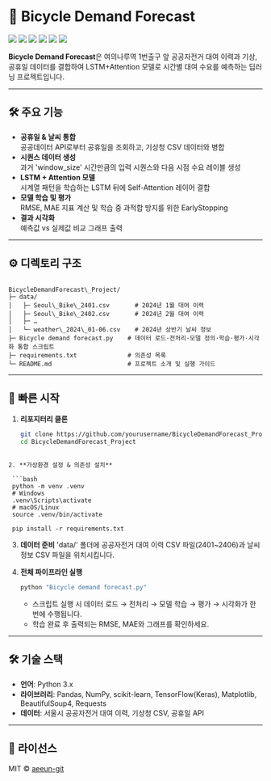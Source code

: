 # 🚴 Bicycle Demand Forecast

<img src="https://img.shields.io/badge/Python-3670A0?style=for-the-badge&logo=python&logoColor=white"/> <img src="https://img.shields.io/badge/TensorFlow-FF6F00?style=for-the-badge&logo=tensorflow&logoColor=white"/> <img src="https://img.shields.io/badge/Keras-D00000?style=for-the-badge&logo=keras&logoColor=white"/> <img src="https://img.shields.io/badge/Pandas-150458?style=for-the-badge&logo=pandas&logoColor=white"/> <img src="https://img.shields.io/badge/scikit--learn-F7931E?style=for-the-badge&logo=scikit-learn&logoColor=white"/> <img src="https://img.shields.io/badge/Matplotlib-11557C?style=for-the-badge&logo=matplotlib&logoColor=white"/>

**Bicycle Demand Forecast**은 여의나루역 1번출구 앞 공공자전거 대여 이력과 기상, 공휴일 데이터를 결합하여 LSTM+Attention 모델로 시간별 대여 수요를 예측하는 딥러닝 프로젝트입니다.  

---

## 🛠 주요 기능

* **공휴일 & 날씨 통합**  
  공공데이터 API로부터 공휴일을 조회하고, 기상청 CSV 데이터와 병합  
* **시퀀스 데이터 생성**  
  과거 'window_size' 시간만큼의 입력 시퀀스와 다음 시점 수요 레이블 생성  
* **LSTM + Attention 모델**  
  시계열 패턴을 학습하는 LSTM 뒤에 Self-Attention 레이어 결합  
* **모델 학습 및 평가**  
  RMSE, MAE 지표 계산 및 학습 중 과적합 방지를 위한 EarlyStopping  
* **결과 시각화**  
  예측값 vs 실제값 비교 그래프 출력

---

## ⚙️ 디렉토리 구조

```

BicycleDemandForecast\_Project/
├─ data/
│   ├─ Seoul\_Bike\_2401.csv       # 2024년 1월 대여 이력
│   ├─ Seoul\_Bike\_2402.csv       # 2024년 2월 대여 이력
│   ├─ …
│   └─ weather\_2024\_01-06.csv    # 2024년 상반기 날씨 정보
├─ Bicycle demand forecast.py    # 데이터 로드·전처리·모델 정의·학습·평가·시각화 통합 스크립트
├─ requirements.txt              # 의존성 목록
└─ README.md                     # 프로젝트 소개 및 실행 가이드

```

---

## 🚀 빠른 시작

1. **리포지터리 클론**

   ```bash
   git clone https://github.com/yourusername/BicycleDemandForecast_Project.git
   cd BicycleDemandForecast_Project
  ```

2. **가상환경 설정 & 의존성 설치**

   ```bash
   python -m venv .venv
   # Windows
   .venv\Scripts\activate
   # macOS/Linux
   source .venv/bin/activate

   pip install -r requirements.txt
   ```

3. **데이터 준비**
   'data/' 폴더에 공공자전거 대여 이력 CSV 파일(2401\~2406)과 날씨 정보 CSV 파일을 위치시킵니다.

4. **전체 파이프라인 실행**

   ```bash
   python "Bicycle demand forecast.py"
   ```

   * 스크립트 실행 시 데이터 로드 → 전처리 → 모델 학습 → 평가 → 시각화가 한 번에 수행됩니다.
   * 학습 완료 후 출력되는 RMSE, MAE와 그래프를 확인하세요.

---

## 🛠 기술 스택

* **언어**: Python 3.x
* **라이브러리**: Pandas, NumPy, scikit-learn, TensorFlow(Keras), Matplotlib, BeautifulSoup4, Requests
* **데이터**: 서울시 공공자전거 대여 이력, 기상청 CSV, 공휴일 API

---

## 📝 라이선스

MIT © [aeeun-git](https://github.com/aeeun-git)

```
